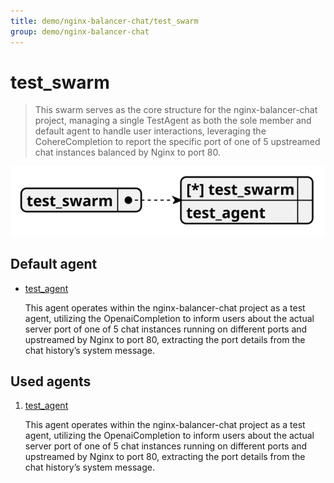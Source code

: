 ```yaml
---
title: demo/nginx-balancer-chat/test_swarm
group: demo/nginx-balancer-chat
---
```


# test_swarm

> This swarm serves as the core structure for the nginx-balancer-chat project, managing a single TestAgent as both the sole member and default agent to handle user interactions, leveraging the CohereCompletion to report the specific port of one of 5 upstreamed chat instances balanced by Nginx to port 80.

![schema](./image/swarm_schema_test_swarm.svg)

## Default agent

 - [test_agent](./agent/test_agent.md)

	This agent operates within the nginx-balancer-chat project as a test agent, utilizing the OpenaiCompletion to inform users about the actual server port of one of 5 chat instances running on different ports and upstreamed by Nginx to port 80, extracting the port details from the chat history’s system message.

## Used agents

1. [test_agent](./agent/test_agent.md)

	This agent operates within the nginx-balancer-chat project as a test agent, utilizing the OpenaiCompletion to inform users about the actual server port of one of 5 chat instances running on different ports and upstreamed by Nginx to port 80, extracting the port details from the chat history’s system message.
